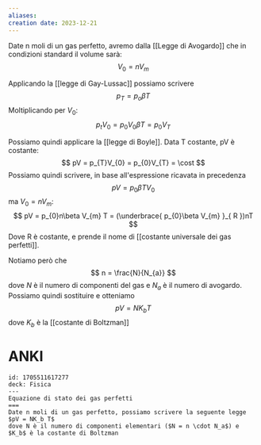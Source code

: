 ```yaml
---
aliases: 
creation date: 2023-12-21
---
```


Date n moli di un gas perfetto, avremo dalla [[Legge di Avogardo]] che in condizioni standard il volume sarà:
$$ V_{0} = nV_{m} $$

Applicando la [[legge di Gay-Lussac]] possiamo scrivere
$$ p_{T}=p_{o}\beta T $$
Moltiplicando per $V_{0}$:
$$ p_{t}V_{0} = p_{0}V_{0}\beta T = p_{0}V_{T} $$

Possiamo quindi applicare la [[legge di Boyle]]. Data T costante, pV è costante:
$$ pV = p_{T}V_{0} = p_{0}V_{T} = \cost $$
Possiamo quindi scrivere, in base all'espressione ricavata in precedenza
$$ pV = p_{0}\beta TV_{0} $$
ma $V_{0} = nV_{m}$:
$$ pV = p_{0}n\beta V_{m} T = (\underbrace{ p_{0}\beta V_{m} }_{ R })nT $$
Dove R è costante, e prende il nome di [[costante universale dei gas perfetti]].

Notiamo però che
$$ n = \frac{N}{N_{a}} $$
dove $N$ è il numero di componenti del gas e $N_{a}$ è il numero di avogardo. Possiamo quindi sostituire e otteniamo
$$ pV = NK_{b}T $$
dove $K_{b}$ è la [[costante di Boltzman]]

# ANKI

```anki
id: 1705511617277
deck: Fisica
---
Equazione di stato dei gas perfetti
===
Date n moli di un gas perfetto, possiamo scrivere la seguente legge
$pV = NK_b T$
dove N è il numero di componenti elementari ($N = n \cdot N_a$) e $K_b$ è la costante di Boltzman
```
